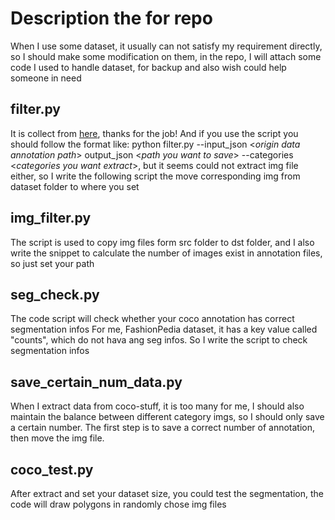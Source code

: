 # Description the for repo
When I use some dataset, it usually can not satisfy my requirement directly, so I should make some modification on them, in the repo, I will attach some code I used to handle dataset, for backup and also wish could help someone in need

## filter.py
It is collect from [here](https://github.com/immersive-limit/coco-manager), thanks for the job! And if you use the script you should follow the format like: python filter.py --input_json <*origin data annotation path*> output_json <*path you want to save*> --categories <*categories you want extract*>, but it seems could not extract img file either, so I write the following script the move corresponding img from dataset folder to where you set

## img_filter.py

The script is used to copy img files form src folder to dst folder, and I also write the snippet to calculate the number of images exist in annotation files, so just set your path

## seg_check.py

The code script will check whether your coco annotation has correct segmentation infos
For me, FashionPedia dataset, it has a key value called "counts", which do not hava ang seg infos.
So I write the script to check segmentation infos

## save_certain_num_data.py

When I extract data from coco-stuff, it is too many for me, I should also maintain the balance between different category imgs, so I should only save a certain number.
The first step is to save a correct number of annotation, then move the img file.

## coco_test.py

After extract and set your dataset size, you could test the segmentation, the code will draw polygons in randomly chose img files
